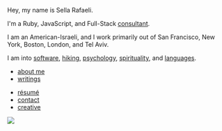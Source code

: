 Hey, my name is Sella Rafaeli. 

I'm a Ruby, JavaScript, and Full-Stack [consultant](/consulting). 

I am an American-Israeli, and I work primarily out of San Francisco, New York, Boston, London, and Tel Aviv. 

I am into [software](/software), [hiking](/hiking), [psychology](/psychology), [spirituality](/spirituality), and [languages](/languages). 

* [about me](/about.html)
* [writings](/blog)
<!-- * [readings](/good_reads.html) -->
* [résumé](/cv_sella_rafaeli_apr_2016.pdf)
* [contact](/contact.html)
* [creative](/creative.html)

<div class='center'>
  <img src="http://imgur.com/NJoZJIs.jpg">
</div>